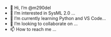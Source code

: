 - 👋 Hi, I’m @m290del
- 👀 I’m interested in SysML 2.0 ...
- 🌱 I’m currently learning Python and VS Code...
- 💞️ I’m looking to collaborate on ...
- 📫 How to reach me ...

<!---
m290del/m290del is a ✨ special ✨ repository because its `README.md` (this file) appears on your GitHub profile.
You can click the Preview link to take a look at your changes.
--->

